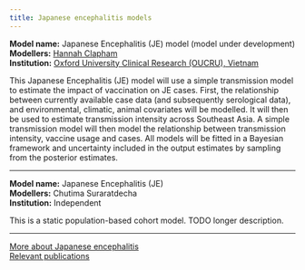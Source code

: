```yaml
---
title: Japanese encephalitis models
---
```


**Model name:** Japanese Encephalitis (JE) model (model under development)  
**Modellers:** [Hannah Clapham](https://www.researchgate.net/profile/Hannah_Clapham)   
**Institution:** [Oxford University Clinical Research (OUCRU), Vietnam](https://www.tropicalmedicine.ox.ac.uk/vietnam-oucru)

This Japanese Encephalitis (JE) model will use a simple transmission model to estimate the impact of vaccination on JE cases. First, the relationship between currently available case data (and subsequently serological data), and environmental, climatic, animal covariates will be modelled. It will then be used to estimate transmission intensity across Southeast Asia. A simple transmission model will then model the relationship between transmission intensity, vaccine usage and cases.  All models will be fitted in a Bayesian framework and uncertainty included in the output estimates by sampling from the posterior estimates.    

---    

<div id="independent"></div>

**Model name:** Japanese Encephalitis (JE)  
**Modellers:** Chutima Suraratdecha    
**Institution:** Independent

This is a static population-based cohort model. TODO longer description.

---

[More about Japanese encephalitis](/diseases/je)  
[Relevant publications](/publications#je)
